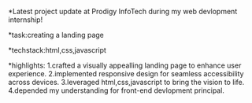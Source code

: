 *Latest project update at Prodigy InfoTech during my web devlopment internship!

*task:creating a landing page

*techstack:html,css,javascript

*highlights:
1.crafted a visually appealling landing page to enhance user experience.
2.implemented responsive design for seamless accessibility across devices.
3.leveraged html,css,javascript to bring the vision to  life.
4.depended my understanding for front-end devlopment principal.
